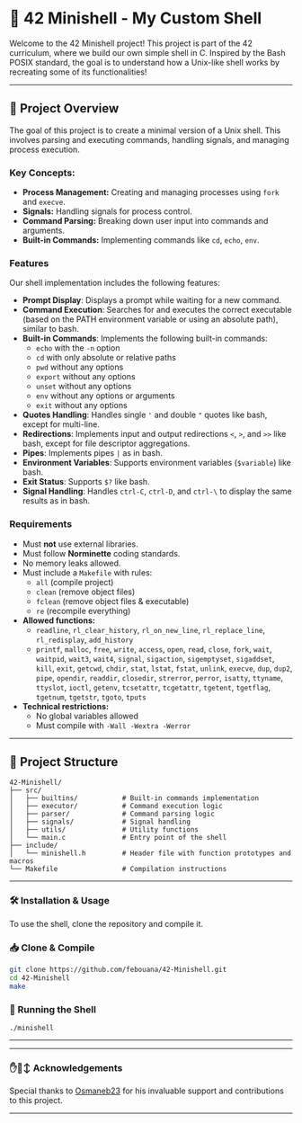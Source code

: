 # 🐚 42 Minishell - My Custom Shell

Welcome to the 42 Minishell project! This project is part of the 42 curriculum, where we build our own simple shell in C. Inspired by the Bash POSIX standard, the goal is to understand how a Unix-like shell works by recreating some of its functionalities!

---

## **📜 Project Overview**
The goal of this project is to create a minimal version of a Unix shell. This involves parsing and executing commands, handling signals, and managing process execution.

### **Key Concepts:**
- **Process Management:** Creating and managing processes using `fork` and `execve`.
- **Signals:** Handling signals for process control.
- **Command Parsing:** Breaking down user input into commands and arguments.
- **Built-in Commands:** Implementing commands like `cd`, `echo`, `env`.

### **Features**

Our shell implementation includes the following features:

- **Prompt Display**: Displays a prompt while waiting for a new command.
- **Command Execution**: Searches for and executes the correct executable (based on the PATH environment variable or using an absolute path), similar to bash.
- **Built-in Commands**: Implements the following built-in commands:
  - `echo` with the `-n` option
  - `cd` with only absolute or relative paths
  - `pwd` without any options
  - `export` without any options
  - `unset` without any options
  - `env` without any options or arguments
  - `exit` without any options
- **Quotes Handling**: Handles single `'` and double `"` quotes like bash, except for multi-line.
- **Redirections**: Implements input and output redirections `<`, `>`, and `>>` like bash, except for file descriptor aggregations.
- **Pipes**: Implements pipes `|` as in bash.
- **Environment Variables**: Supports environment variables (`$variable`) like bash.
- **Exit Status**: Supports `$?` like bash.
- **Signal Handling**: Handles `ctrl-C`, `ctrl-D`, and `ctrl-\` to display the same results as in bash.

### **Requirements**
- Must **not** use external libraries.
- Must follow **Norminette** coding standards.
- No memory leaks allowed.
- Must include a `Makefile` with rules:
  - `all` (compile project)
  - `clean` (remove object files)
  - `fclean` (remove object files & executable)
  - `re` (recompile everything)
- **Allowed functions:**
  - `readline`, `rl_clear_history`, `rl_on_new_line`, `rl_replace_line`, `rl_redisplay`, `add_history`
  - `printf`, `malloc`, `free`, `write`, `access`, `open`, `read`, `close`, `fork`, `wait`, `waitpid`, `wait3`, `wait4`, `signal`, `sigaction`, `sigemptyset`, `sigaddset`, `kill`, `exit`, `getcwd`, `chdir`, `stat`, `lstat`, `fstat`, `unlink`, `execve`, `dup`, `dup2`, `pipe`, `opendir`, `readdir`, `closedir`, `strerror`, `perror`, `isatty`, `ttyname`, `ttyslot`, `ioctl`, `getenv`, `tcsetattr`, `tcgetattr`, `tgetent`, `tgetflag`, `tgetnum`, `tgetstr`, `tgoto`, `tputs`
- **Technical restrictions:**
  - No global variables allowed
  - Must compile with `-Wall -Wextra -Werror`
    
---

## 📂 Project Structure

```plaintext
42-Minishell/
├── src/
│   ├── builtins/           # Built-in commands implementation
│   ├── executor/           # Command execution logic
│   ├── parser/             # Command parsing logic
│   ├── signals/            # Signal handling
│   ├── utils/              # Utility functions
│   └── main.c              # Entry point of the shell
├── include/
│   └── minishell.h         # Header file with function prototypes and macros
└── Makefile                # Compilation instructions
```

---

### **🛠️ Installation & Usage**
To use the shell, clone the repository and compile it.

### **📥 Clone & Compile**
```sh
git clone https://github.com/febouana/42-Minishell.git
cd 42-Minishell
make
```
### **🚀 Running the Shell**
```
./minishell
```
---

---

### ✋🙂‍↕️ Acknowledgements

Special thanks to [Osmaneb23](https://github.com/osmaneb23) for his invaluable support and contributions to this project.

---
